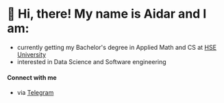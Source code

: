 # 👋 Hi, there! My name is Aidar and I am:
- currently getting my Bachelor's degree in Applied Math and CS at [HSE University](https://www.hse.ru/en/)
- interested in Data Science and Software engineering
#### Connect with me
- via [Telegram](https://t.me/hzchet)
